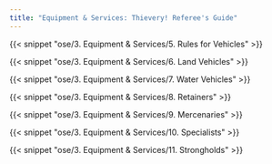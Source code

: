 ```yaml
---
title: "Equipment & Services: Thievery! Referee's Guide"
---
```


{{< snippet "ose/3. Equipment & Services/5. Rules for Vehicles" >}}

{{< snippet "ose/3. Equipment & Services/6. Land Vehicles" >}}

{{< snippet "ose/3. Equipment & Services/7. Water Vehicles" >}}

{{< snippet "ose/3. Equipment & Services/8. Retainers" >}}

{{< snippet "ose/3. Equipment & Services/9. Mercenaries" >}}

{{< snippet "ose/3. Equipment & Services/10. Specialists" >}}

{{< snippet "ose/3. Equipment & Services/11. Strongholds" >}}
